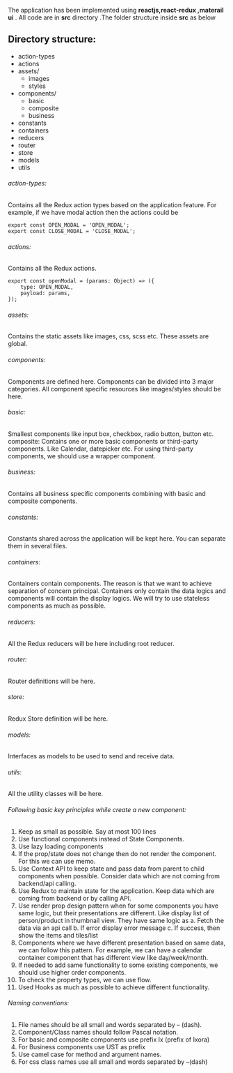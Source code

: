 The application has been implemented using **reactjs,react-redux ,materail ui** . All code are in **src** directory .The folder structure inside **src** as below
## Directory structure:
- action-types
- actions
- assets/
  - images
  - styles
- components/
  - basic
  - composite
  - business
- constants 
- containers
- reducers
- router
- store
- models
- utils

###### action-types: 
Contains all the Redux action types based on the application feature. For example, if we have modal action then the actions could be   
```
export const OPEN_MODAL = 'OPEN_MODAL';
export const CLOSE_MODAL = 'CLOSE_MODAL';
```
###### actions:
Contains all the Redux actions.  
```
export const openModal = (params: Object) => ({
    type: OPEN_MODAL,
    payload: params,
});
```
###### assets:   
Contains the static assets like images, css, scss etc. These assets are global.

###### components:  
Components are defined here. Components can be divided into 3 major categories. All component specific resources like images/styles should be here.

###### basic: 
Smallest components like input box, checkbox, radio button, button etc.  
composite: Contains one or more basic components or third-party components. Like Calendar, datepicker etc. For using third-party components, we should use a wrapper component.  

######  business:   
Contains all business specific components combining with basic and composite components.  

###### constants:  
Constants shared across the application will be kept here. You can separate them in several files.  

###### containers:  
Containers contain components. The reason is that we want to achieve separation of concern principal.  Containers only contain the data logics and components will contain the display logics. We will try to use stateless components as much as possible.

###### reducers:  
All the Redux reducers will be here including root reducer.

###### router:  
Router definitions will be here.

###### store:  
Redux Store definition will be here.

###### models:  
Interfaces as models to be used to send and receive data.

###### utils:  
All the utility classes will be here.

###### Following basic key principles while create a new component:  
1.	Keep as small as possible. Say at most 100 lines  
2.	Use functional components instead of State Components.  
3.	Use lazy loading components  
4.	If the prop/state does not change then do not render the component. For this we can use memo.
5.	Use Context API to keep state and pass data from parent to child components when possible. Consider data which are not coming from backend/api calling.
6.	Use Redux to maintain state for the application. Keep data which are coming from backend or by calling API.
7.	Use render prop design pattern when for some components you have same logic, but their presentations are different. Like display list of person/product in thumbnail view. They have same logic as
a.	Fetch the data via an api call
b.	If error display error message
c.	If success, then show the items and tiles/list
8.	Components where we have different presentation based on same data, we can follow this pattern. For example, we can have a calendar container component that has different view like day/week/month.
9.	If needed to add same functionality to some existing components, we should use higher order components.
10.	To check the property types, we can use flow.
11.	Used Hooks as much as possible to achieve different functionality.

###### Naming conventions:  
1.	File names should be all small and words separated by – (dash).
2.	Component/Class names should follow Pascal notation.
3.	For basic and composite components use prefix Ix (prefix of Ixora)
4.	For Business components use UST as prefix
5.	Use camel case for method and argument names.
6.	For css class names use all small and words separated by –(dash)
